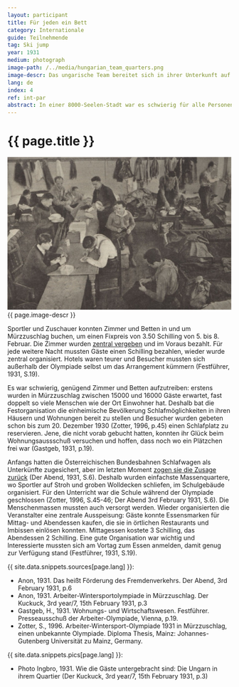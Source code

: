 ```yaml
---
layout: participant
title: Für jeden ein Bett
category: Internationale
guide: Teilnehmende
tag: Ski jump
year: 1931
medium: photograph
image-path: /../media/hungarian_team_quarters.png
image-descr: Das ungarische Team bereitet sich in ihrer Unterkunft auf den nächsten Wettbewerb vor
lang: de
index: 4
ref: int-par
abstract: In einer 8000-Seelen-Stadt war es schwierig für alle Personen Schlafmöglichkeiten zu finden. Einheimische wurden gebeten ihre Häuser und Wohnung den Fremden zu öffnen, als andere Optionen scheiterten.
---
```

<div class="infotext">
    <h1  id="title">{{ page.title }}</h1>
    <div class="grid-item" id="exhibit-image"><img src="/../media/hungarian_team_quarters.png" class="img-fluid" alt="{{ page.image-descr }}">{{ page.image-descr }}</div>
    <p>Sportler und Zuschauer konnten Zimmer und Betten in und um Mürzzuschlag buchen, um einen Fixpreis von 3.50 Schilling von 5. bis 8. Februar. Die Zimmer wurden <a href="#" class="link-info" data-toggle="tooltip" title="Das sogenannte 'Festbüro' awr für die Koordination der Buchungen zuständig"> zentral vergeben</a> und im Voraus bezahlt. Für jede weitere Nacht mussten Gäste einen Schilling bezahlen, wieder wurde zentral organisiert. Hotels waren teurer und Besucher mussten sich außerhalb der Olympiade selbst um das Arrangement kümmern (Festführer, 1931, S.19).</p>
    <p>Es war schwierig, genügend Zimmer und Betten aufzutreiben: erstens wurden in Mürzzuschlag zwischen 15000 und 16000 Gäste erwartet, fast doppelt so viele Menschen wie der Ort Einwohner hat. Deshalb bat die Festorganisation die einheimische Bevölkerung Schlafmöglichkeiten in ihren Häusern und Wohnungen bereit zu stellen und Besucher wurden gebeten schon bis zum 20. Dezember 1930 (Zotter, 1996, p.45) einen Schlafplatz zu reservieren. Jene, die nicht vorab gebucht hatten, konnten ihr Glück beim Wohnungsaussschuß versuchen und hoffen, dass noch wo ein Plätzchen frei war (Gastgeb, 1931, p.19).</p> 
    <p>Anfangs hatten die Österreichischen Bundesbahnen Schlafwagen als Unterkünfte zugesichert, aber im letzten Moment <a href="#" class="link-info" data-toggle="tooltip" title="Die Organisatoren sahen dies als Sabotage der Veranstaltung durch die konservative Regierung an.">zogen sie die Zusage zurück</a> (Der Abend, 1931, S.6). Deshalb wurden einfachste Massenquartere, wo Sportler auf Stroh und groben Wolldecken schliefen, im Schulgebäude organisiert. Für den Unterricht war die Schule während der Olympiade geschlossen (Zotter, 1996, S.45-46; Der Abend 3rd February 1931, S.6). 
    Die Menschenmassen mussten auch versorgt werden. Wieder organisierten die Veranstalter eine zentrale Ausspeisung: Gäste konnte Essensmarken für Mittag- und Abendessen kaufen, die sie in örtlichen Restaurants und Imbissen einlösen konnten. Mittagessen kostete 3 Schilling, das Abendessen 2 Schilling. Eine gute Organisation war wichtig und Interessierte mussten sich am Vortag zum Essen anmelden, damit genug zur Verfügung stand (Festführer, 1931, S.19).</p>
    <div class="resources">
        <div class="resource-title">{{ site.data.snippets.sources[page.lang] }}:</div>
            <ul>
                <li>Anon, 1931. Das heißt Förderung des Fremdenverkehrs. <span id="source">Der Abend</span>, 3rd February 1931, p.6</li>
                <li>Anon, 1931. Arbeiter-Wintersportolympiade in Mürzzuschlag. <span id="source">Der Kuckuck</span>, 3rd year/7, 15th February 1931, p.3</li>
                <li>Gastgeb, H., 1931. Wohnungs- und Wirtschaftswesen. <span id="source">Festführer</span>. Presseausschuß der Arbeiter-Olympiade</span>, Vienna, p.19.</li>
                <li>Zotter, S., 1996. <span id="source">Arbeiter-Wintersport-Olympiade 1931 in Mürzzuschlag, einen unbekannte Olympiade</span>. Diploma Thesis, Mainz: Johannes-Gutenberg Universität zu Mainz, Germany.</li>
            </ul>
    </div>
    <div class="resources">
        <div class="resource-title">{{ site.data.snippets.pics[page.lang] }}:</div>
            <ul>
                <li>Photo Ingbro, 1931. Wie die Gäste untergebracht sind: Die Ungarn in ihrem Quartier (<span id="source">Der Kuckuck</span>, 3rd year/7, 15th February 1931, p.3)</li>
            </ul>
    </div>
</div>